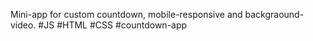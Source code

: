 ﻿ Mini-app for custom countdown, mobile-responsive and backgraound-video. #JS #HTML #CSS #countdown-app
